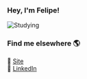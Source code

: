 ### Hey, I'm Felipe!

![Studying](https://c.tenor.com/XrgDJdPlGvoAAAAM/school-study.gif)

### Find me elsewhere 🌎

🚀 [Site](https://felipe-ssilva.github.io/) <br>
💼 [LinkedIn](https://www.linkedin.com/in/felipe-da-silva-b8664562/) <br>
